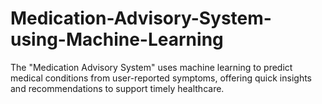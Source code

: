 # Medication-Advisory-System-using-Machine-Learning
The "Medication Advisory System" uses machine learning to predict medical conditions from user-reported symptoms, offering quick insights and recommendations to support timely healthcare.
